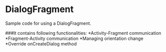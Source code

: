 DialogFragment
==============

Sample code for using a DialogFragment.


###It contains following functionalities:
*Activity-Fragment communication 
*Fragment-Activity communication 
*Managing orientation change
*Override onCreateDialog method


